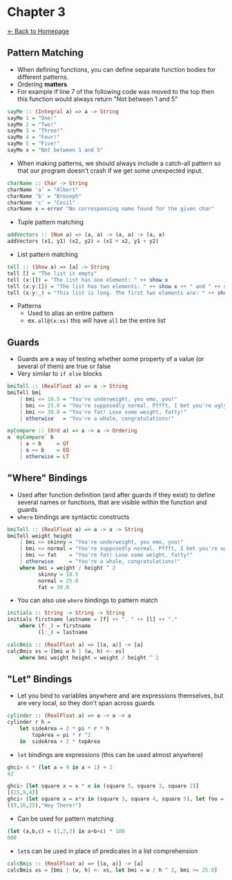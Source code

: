 # Chapter 3
[<- Back to Homepage](../../index.md)

## Pattern Matching
- When defining functions, you can define separate function bodies for different patterns.
- Ordering **matters**
- For example if line 7 of the following code was moved to the top then this function would always return "Not between 1 and 5"
```haskell
sayMe :: (Integral a) => a -> String
sayMe 1 = "One!"
sayMe 2 = "Two!"
sayMe 3 = "Three!"
sayMe 4 = "Four!"
sayMe 5 = "Five!"
sayMe x = "Not between 1 and 5"
```

- When making patterns, we should always include a catch-all pattern so that our program doesn't crash if we get some unexpected input.
```haskell
charName :: Char -> String
charName 'a' = "Albert"
charName 'b' = "Broseph"
charName 'c' = "Cecil"
charName x = error "No corresponsing name found for the given char"
```

- Tuple pattern matching
```haskell
addVectors :: (Num a) => (a, a) -> (a, a) -> (a, a)
addVectors (x1, y1) (x2, y2) = (x1 + x2, y1 + y2)
```

- List pattern matching
```haskell
tell :: (Show a) => [a] -> String
tell [] = "The list is empty"
tell (x:[]) = "The list has one element: " ++ show x
tell (x:y:[]) = "The list has two elements: " ++ show x ++ " and " ++ show y
tell (x:y:_) = "This list is long. The first two elements are: " ++ show x ++ " and " ++ show y
```

- Patterns
	- Used to alias an entire pattern
	- ex. `all@(x:xs)` this will have `all` be the entire list

## Guards
- Guards are a way of testing whether some property of a value (or several of them) are true or false
- Very similar to `if else` blocks
```haskell
bmiTell :: (RealFloat a) => a -> String
bmiTell bmi
    | bmi <= 18.5 = "You're underweight, you emo, you!"
    | bmi <= 25.0 = "You're supposedly normal. Pffft, I bet you're ugly!"
    | bmi <= 30.0 = "You're fat! Lose some weight, fatty!"
    | otherwise   = "You're a whale, congratulations!"
```
```haskell
myCompare :: (Ord a) => a -> a -> Ordering
a `myCompare` b
    | a > b     = GT
    | a == b    = EQ
    | otherwise = LT
```

## "Where" Bindings
- Used after function definition (and after guards if they exist) to define several names or functions, that are visible within the function and guards
- `where` bindings are syntactic constructs
```haskell
bmiTell :: (RealFloat a) => a -> a -> String
bmiTell weight height
    | bmi <= skinny = "You're underweight, you emo, you!"
    | bmi <= normal = "You're supposedly normal. Pffft, I bet you're ugly!"
    | bmi <= fat    = "You're fat! Lose some weight, fatty!"
    | otherwise     = "You're a whale, congratulations!"
    where bmi = weight / height ^ 2
          skinny = 18.5
          normal = 25.0
          fat = 30.0
```

- You can also use `where` bindings to pattern match
```haskell
initials :: String -> String -> String
initials firstname lastname = [f] ++ ". " ++ [l] ++ "."
    where (f:_) = firstname
          (l:_) = lastname
```
```haskell
calcBmis :: (RealFloat a) => [(a, a)] -> [a]
calcBmis xs = [bmi w h | (w, h) <- xs]
    where bmi weight height = weight / height ^ 2
```

## "Let" Bindings
- Let you bind to variables anywhere and are expressions themselves, but are very local, so they don't span across guards
```haskell
cylinder :: (RealFloat a) => a -> a -> a
cylinder r h =
    let sideArea = 2 * pi * r * h
        topArea = pi * r ^2
    in  sideArea + 2 * topArea
```

- `let` bindings are expressions (this can be used almost anywhere)
```haskell
ghci> 4 * (let a = 9 in a + 1) + 2
42
```
```haskell
ghci> [let square x = x * x in (square 5, square 3, square 2)]
[(25,9,4)]
ghci> (let square x = x*x in (square 3, square 4, square 5), let foo = "Hey"; bar = " There!" in foo ++ bar)
((9,16,25),"Hey There!")
```

- Can be used for pattern matching
```haskell
(let (a,b,c) = (1,2,3) in a+b+c) * 100
600
```

- `let`s can be used in place of predicates in a list comprehension
```haskell
calcBmis :: (RealFloat a) => [(a, a)] -> [a]
calcBmis xs = [bmi | (w, h) <- xs, let bmi = w / h ^ 2, bmi >= 25.0]
```

